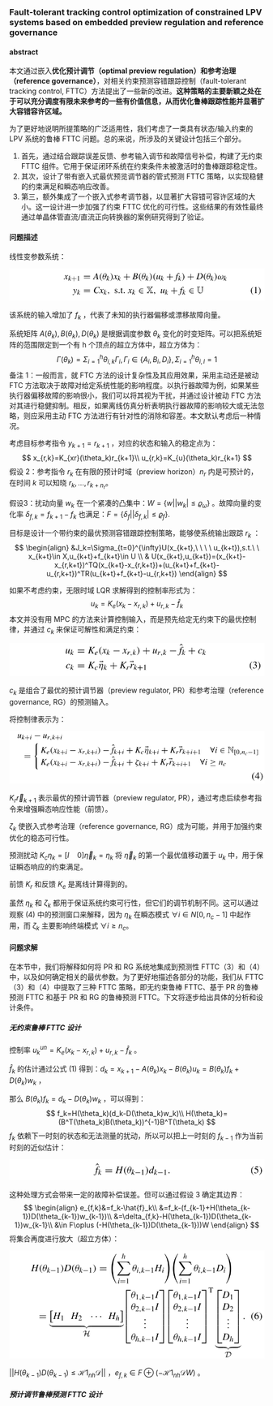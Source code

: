 ### Fault-tolerant tracking control optimization of constrained LPV systems based on embedded preview regulation and reference governance



#### abstract

本文通过嵌入**优化预计调节（optimal preview regulation）**和**参考治理（reference governance）**，对相关约束预测容错跟踪控制（fault-tolerant tracking control, FTTC）方法提出了一些新的改进。**这种策略的主要新颖之处在于可以充分调度有限未来参考的一些有价值信息，从而优化鲁棒跟踪性能并显著扩大容错容许区域。**

为了更好地说明所提策略的广泛适用性，我们考虑了一类具有状态/输入约束的 LPV 系统的鲁棒 FTTC 问题。总的来说，所涉及的关键设计包括三个部分。

1. 首先，通过结合跟踪误差反馈、参考输入调节和故障信号补偿，构建了无约束 FTTC 组件。它用于保证闭环系统在约束条件未被激活时的鲁棒跟踪稳定性。
2. 其次，设计了带有嵌入式最优预览调节器的管式预测 FTTC 策略，以实现稳健的约束满足和瞬态响应改善。
3. 第三，额外集成了一个嵌入式参考调节器，以显著扩大容错可容许区域的大小。这一设计进一步加强了约束 FTTC 优化的可行性。这些结果的有效性最终通过单晶体管直流/直流正向转换器的案例研究得到了验证。



#### 问题描述

线性变参数系统：

![2-1](.\image\02-01.png)

该系统的输入增加了 $f_k$ ，代表了未知的执行器偏移或漂移故障向量。

系统矩阵 $A(\theta_k),B(\theta_k),D(\theta_k)$ 是根据调度参数 $\theta_k$ 变化的时变矩阵。可以把系统矩阵的范围限定到一个有 h 个顶点的超立方体中，超立方体为：
$$
\Gamma(\theta_k)=\Sigma_{i=1}^h\theta_{i,k}\Gamma_i,\Gamma_i\in\{ A_i,B_i,D_i \},\Sigma_{i=1}^h\theta_{i,l}=1
$$
备注 1：一般而言，就 FTC 方法的设计复杂性及其应用效果，采用主动还是被动 FTC 方法取决于故障对给定系统性能的影响程度。以执行器故障为例，如果某些执行器偏移故障的影响很小，我们可以将其视为干扰，并通过设计被动 FTC 方法对其进行稳健抑制。相反，如果离线仿真分析表明执行器故障的影响较大或无法忽略，则应采用主动 FTC 方法进行有针对性的消除和容差。本文默认考虑后一种情况。

考虑目标参考指令 $y_{k+1}=r_{k+1}$ ，对应的状态和输入的稳定点为：
$$
x_{r,k}=K_{xr}(\theta_k)r_{k+1}\\
u_{r,k}=K_{u}(\theta_k)r_{k+1}
$$
假设 2：参考指令 $r_k$ 在有限的预计时域（preview horizon）$n_r$ 内是可预计的，在时间 $k$ 可以知晓 $r_k,\dots,r_{k+n_r}$。

假设3：扰动向量 $w_k$ 在一个紧凑的凸集中：$W=\{ w||w_k|\leq \varrho_\omega\}$ 。故障向量的变化率 $\delta_{f,k}=f_{k+1}-f_k$ 也满足：$F=\{ \delta_f||\delta_{f,k}|\leq \varrho_f\}$. 



目标是设计一个带约束的最优预测容错跟踪控制策略，能够使系统输出跟踪 $r_k$ ：
$$
\begin{align}
&J_k=\Sigma_{t=0}^{\infty}U(x_{k+t},\ \ \ \ u_{k+t}),s.t.\ \ x_{k+t}\in X,u_{k+t}+f_{k+t}\in U \\
& U(x_{k+t},u_{k+t})=(x_{k+t}-x_{r,k+t})^TQ(x_{k+t}-x_{r,k+t})+(u_{k+t}+f_{k+t}-u_{r,k+t})^TR(u_{k+t}+f_{k+t}-u_{r,k+t})
\end{align}
$$


如果不考虑约束，无限时域 LQR 求解得到的控制率形式为：
$$
u_k=K_e(x_k-x_{r,k})+u_{r,k}-\hat{f}_k
$$
本文并没有用 MPC 的方法来计算控制输入，而是预先给定无约束下的最优控制律，并通过 $c_k$ 来保证可解性和满足约束：

![02-02](.\image\02-02.png)

$c_k$ 是组合了最优的预计调节器（preview regulator, PR）和参考治理（reference governance, RG）的预测输入。

 

将控制律表示为：

![02-03](.\image\02-03.png)

$K_r\vec{r}_{k+1}$ 表示最优的预计调节器（preview regulator, PR），通过考虑后续参考指令来增强瞬态响应性能（前馈）。

$\zeta_k$ 使嵌入式参考治理（reference governance, RG）成为可能，并用于加强约束优化的稳态可行性。

预测扰动 $K_c\eta_k=[I\ \ \ \ 0]\vec{\eta}_k=\eta_k$ 将 $\vec{\eta}_k$ 的第一个最优值移动置于 $u_k$ 中，用于保证瞬态响应的约束满足。

前馈 $K_r$ 和反馈 $K_e$ 是离线计算得到的。

虽然 $η_k$ 和 $ζ_k$ 都用于保证系统约束可行性，但它们的调节机制不同。这可以通过观察 (4) 中的预测窗口来解释，因为 $η_k$ 在瞬态模式 $∀i∈ N[0,n_c-1]$ 中起作用，而 $ζ_k$ 主要影响终端模式 $∀i ≥ n_c$。



#### 问题求解

在本节中，我们将解释如何将 PR 和 RG 系统地集成到预测性 FTTC（3）和（4）中，以及如何确定相关的最优参数。为了更好地描述各部分的功能，我们从 FTTC（3）和（4）中提取了三种 FTTC 策略，即无约束鲁棒 FTTC、基于 PR 的鲁棒预测 FTTC 和基于 PR 和 RG 的鲁棒预测 FTTC。下文将逐步给出具体的分析和设计条件。

##### 无约束鲁棒 FTTC 设计

控制率 $u_k^{un}=K_e(x_k-x_{r,k})+u_{r,k}-\hat{f}_k$ 。

$\hat{f}_k$ 的估计通过公式 (1) 得到：$d_k=x_{k+1}-A(\theta_k)x_k-B(\theta_k)u_k=B(\theta_k)f_k+D(\theta_k)w_k$ ，

那么 $B(\theta_k)f_k=d_k-D(\theta_k)w_k$  ，可以得到：
$$
f_k=H(\theta_k)(d_k-D(\theta_k)w_k)\\
H(\theta_k)=(B^T(\theta_k)B(\theta_k))^{-1}B^T(\theta_k)
$$
$f_k$ 依赖下一时刻的状态和无法测量的扰动，所以可以把上一时刻的 $f_{k-1}$ 作为当前时刻的近似估计：

![02-04](.\image\02-04.png)

这种处理方式会带来一定的故障补偿误差。但可以通过假设 3 确定其边界：
$$
\begin{align}
e_{f,k}&=f_k-\hat{f}_k\\
	   &=f_k-(f_{k-1}+H(\theta_{k-1})D(\theta_{k-1})w_{k-1})\\
	   &=\delta_{f,k}-H(\theta_{k-1})D(\theta_{k-1})w_{k-1}\\
	   &\in F\oplus (-H(\theta_{k-1})D(\theta_{k-1}))W
\end{align}
$$
将集合再度进行放大（超立方体）：

![02-05](.\image\02-05.png)

$|| H(\theta_{k-1})D(\theta_{k-1})\leq\mathcal{H}\mathcal{1}_{nh}\mathcal{D} ||$ ，$e_{f,k}\in F\oplus(-\mathcal{H}\mathcal{1}_{nh}\mathcal{D}W)$  。



##### 预计调节鲁棒预测 FTTC 设计
